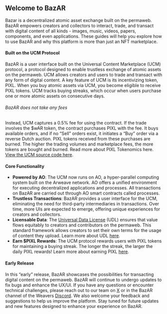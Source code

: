 ## Welcome to BazAR

Bazar is a decentralized atomic asset exchange built on the permaweb. BazAR empowers creators and collectors to interact, trade, and transact with digital content of all kinds - images, music, videos, papers, components, and even applications. These guides will help you explore how to use BazAR and why this platform is more than just an NFT marketplace.

#### Built on the UCM Protocol

BazAR is a user interface built on the Universal Content Marketplace (UCM) protocol, a protocol designed to enable trustless exchange of atomic assets on the permaweb. UCM allows creators and users to trade and transact with any form of digital content. A key feature of UCM is its incentivizing token, PIXL. When you buy atomic assets via UCM, you become eligible to receive PIXL tokens. UCM tracks buying streaks, which occur when users purchase one or more atomic assets on consecutive days.

###### BazAR does not take any fees

Instead, UCM captures a 0.5% fee for using the contract. If the trade involves the $wAR token, the contract purchases PIXL with the fee. It buys available orders, and if no “Sell” orders exist, it initiates a “Buy” order via a reverse Dutch auction. PIXL tokens received from these purchases are burned. The higher the trading volumes and marketplace fees, the more tokens are bought and burned. Read more about PIXL Tokenomics here. [View the UCM source code here](https://github.com/permaweb/ao-ucm).

#### Core Functionality

- **Powered by AO**: The UCM now runs on AO, a hyper-parallel computing system built on the Arweave network. AO offers a unified environment for executing decentralized applications and processes. All transactions on BazAR are carried out through AO smart contracts called processes.
- **Trustless Transactions**: BazAR provides a user interface for the UCM, eliminating the need for third-party intermediaries in transactions. Over time, more UIs are expected to emerge, offering unique experiences for creators and collectors.
- **Licensable Data**: The [Universal Data License](https://udlicense.arweave.net/) (UDL) ensures that value flows equitably to creators and contributors on the permaweb. This standard framework allows creators to set their own terms for the usage of content they upload. Learn more about UDL [here](https://ao-bazar.arweave.net/#/docs/creators/universal-data-license).
- **Earn $PIXL Rewards**: The UCM protocol rewards users with PIXL tokens for maintaining a buying streak. The longer the streak, the larger the daily PIXL rewards! Learn more about earning PIXL [here](https://ao-bazar.arweave.net/#/docs/collectors/earn-pixl).

#### Early Release

In this “early” release, BazAR showcases the possibilities for transacting digital content on the permaweb. BazAR will continue to undergo updates to fix bugs and enhance the UX/UI. If you have any questions or encounter technical challenges, please reach out to our team on [X](https://x.com/OurBazAR) or in the BazAR channel of the Weavers [Discord](https://discord.gg/weavers). We also welcome your feedback and suggestions to help us improve the platform. Stay tuned for future updates and new features designed to enhance your experience on BazAR.
